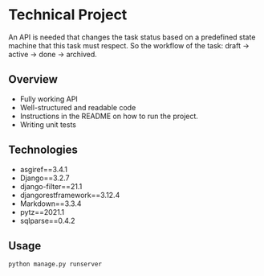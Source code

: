 # Technical Project
An API is needed that changes the task status based on a predefined state machine that this task
must respect.
So the workflow of the task: draft → active → done → archived. 

## Overview
* Fully working API
* Well-structured and readable code
* Instructions in the README on how to run the project.
* Writing unit tests

## Technologies
* asgiref==3.4.1
* Django==3.2.7
* django-filter==21.1
* djangorestframework==3.12.4
* Markdown==3.3.4
* pytz==2021.1
* sqlparse==0.4.2

## Usage
````
python manage.py runserver
````
